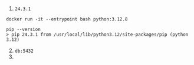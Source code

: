 1. `24.3.1 `
```
docker run -it --entrypoint bash python:3.12.8

pip --version
> pip 24.3.1 from /usr/local/lib/python3.12/site-packages/pip (python 3.12)
```

2. `db:5432`
3. 



